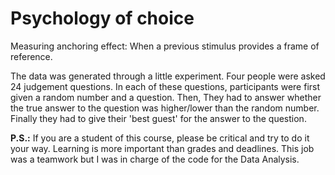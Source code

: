 # Psychology of choice
Measuring anchoring effect: When a previous stimulus provides a frame of reference.

The data was generated through a little experiment. Four people were asked 24 judgement questions. In each of these questions, participants were first given a random number and a question. Then, They had to answer whether the true answer to the question was higher/lower than the random number. Finally they had to give their 'best guest' for the answer to the question. 

**P.S.:** If you are a student of this course, please be critical and try to do it your way. Learning is more important than grades and deadlines. This job was a teamwork but I was in charge of the code for the Data Analysis.
